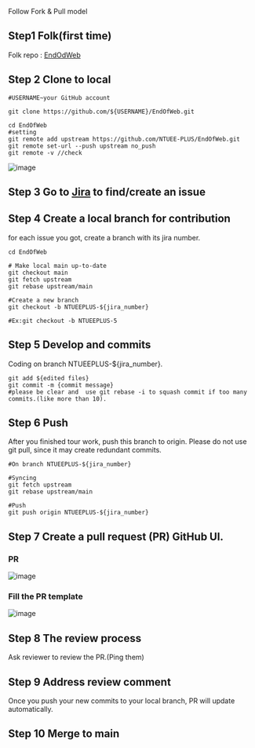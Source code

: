 Follow Fork & Pull model

## Step1 Folk(first time)

Folk repo : [EndOdWeb](https://github.com/NTUEE-PLUS/EndOfWeb.git)

## Step 2 Clone to local

```
#USERNAME~your GitHub account

git clone https://github.com/${USERNAME}/EndOfWeb.git

cd EndOfWeb
#setting
git remote add upstream https://github.com/NTUEE-PLUS/EndOfWeb.git
git remote set-url --push upstream no_push
git remote -v //check
```
![image](https://github.com/featherchen/EndOfWeb/blob/NTUEEPLUS-5/screenshot/remote-v.png)
## Step 3 Go to [Jira](https://ntueeplus.atlassian.net/jira/software/c/projects/NTUEEPLUS/issues/) to find/create an issue

## Step 4 Create a local branch for contribution

for each issue you got, create a branch with its jira number.

```
cd EndOfWeb

# Make local main up-to-date
git checkout main
git fetch upstream
git rebase upstream/main

#Create a new branch
git checkout -b NTUEEPLUS-${jira_number}

#Ex:git checkout -b NTUEEPLUS-5
```

## Step 5 Develop and commits

Coding on branch NTUEEPLUS-${jira_number}.

```
git add ${edited files}
git commit -m {commit message}
#please be clear and  use git rebase -i to squash commit if too many commits.(like more than 10).
```

## Step 6 Push

After you finished tour work, push this branch to origin.
Please do not use git pull, since it may create redundant commits.

```
#On branch NTUEEPLUS-${jira_number}

#Syncing
git fetch upstream
git rebase upstream/main

#Push
git push origin NTUEEPLUS-${jira_number}
```

## Step 7 Create a pull request (PR) GitHub UI.

### PR
![image](https://github.com/featherchen/EndOfWeb/blob/NTUEEPLUS-5/screenshot/PR.png)
### Fill the PR template
![image](https://github.com/featherchen/EndOfWeb/blob/NTUEEPLUS-5/screenshot/PR%20template.png)
## Step 8 The review process

Ask reviewer to review the PR.(Ping them)

## Step 9 Address review comment

Once you push your new commits to your local branch, PR will update automatically.

## Step 10 Merge to main
